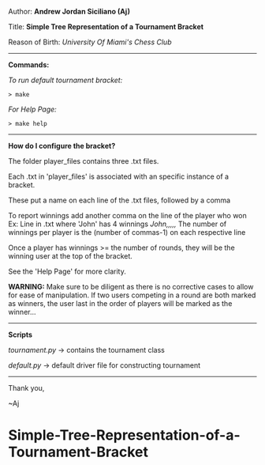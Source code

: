 
Author: **Andrew Jordan Siciliano (Aj)**

Title: **Simple Tree Representation of a Tournament Bracket**

Reason of Birth: *University Of Miami's Chess Club*

_____________________________________________

**Commands:**

*To run default tournament bracket:*
	
	> make

*For Help Page:*
	
	> make help

_____________________________________________

**How do I configure the bracket?**

The folder player_files contains three .txt files. 

Each .txt in 'player_files' is associated with an specific instance of a bracket.

These put a name on each line of the .txt files, followed by a comma

To report winnings add another comma on the line of the player who won
	Ex: Line in .txt where 'John' has 4 winnings
		*John,,,,,*
	The number of winnings per player is the (number of commas-1) on each respective line


Once a player has winnings >= the number of rounds,
they will be the winning user at the top of the bracket.

See the 'Help Page' for more clarity. 

**WARNING:**
Make sure to be diligent as there is no corrective cases to allow for ease of manipulation. 
If two users competing in a round are both marked as winners, 
the user last in the order of players will be marked as the winner...

_____________________________________________

**Scripts**

*tournament.py* -> contains the tournament class

*default.py* -> default driver file for constructing tournament

_____________________________________________

Thank you,

~Aj






# Simple-Tree-Representation-of-a-Tournament-Bracket
